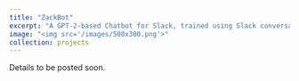 ```yaml
---
title: "ZackBot"
excerpt: "A GPT-2-based Chatbot for Slack, trained using Slack conversation history."
image: "<img src='/images/500x300.png'>"
collection: projects
---
```

<!-- Links: 
[GitHub](https://github.com/ZackEberhart/comquest) 
<br> -->
Details to be posted soon.
